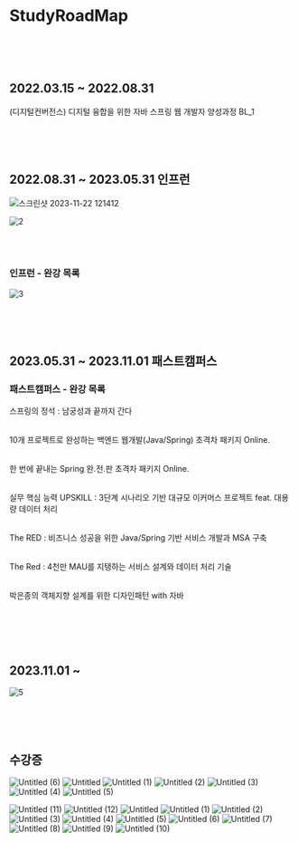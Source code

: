 # StudyRoadMap

<br>
<br>
<br>

## 2022.03.15 ~ 2022.08.31
(디지털컨버전스) 디지털 융합을 위한 자바 스프링 웹 개발자 양성과정 BL_1

<br>
<br>
<br>

## 2022.08.31 ~ 2023.05.31 인프런

![스크린샷 2023-11-22 121412](https://github.com/fxzz/StudyRoadMap/assets/3148006/b62003d6-eb2c-4ebd-ba57-f41d70ee5a07)





![2](https://github.com/fxzz/StudyRoadMap/assets/3148006/3d77e8cd-a6db-4ba1-8abf-c889353f7a70)


<br>
<br>



### 인프런 - 완강 목록

![3](https://github.com/fxzz/StudyRoadMap/assets/3148006/ba0a5db7-db16-43d6-a2c6-f7c2ece22312)


<br>
<br>
<br>

## 2023.05.31 ~ 2023.11.01 패스트캠퍼스

### 패스트캠퍼스 - 완강 목록

스프링의 정석 : 남궁성과 끝까지 간다 <br><br>

10개 프로젝트로 완성하는 백엔드 웹개발(Java/Spring) 초격차 패키지 Online. <br><br>

한 번에 끝내는 Spring 완.전.판 초격차 패키지 Online. <br><br>

실무 핵심 능력 UPSKILL : 3단계 시나리오 기반 대규모 이커머스 프로젝트 feat. 대용량 데이터 처리 <br><br>

The RED : 비즈니스 성공을 위한 Java/Spring 기반 서비스 개발과 MSA 구축 <br><br>

The Red : 4천만 MAU를 지탱하는 서비스 설계와 데이터 처리 기술 <br><br>

박은종의 객체지향 설계를 위한 디자인패턴 with 자바 <br><br>

<br>
<br>
<br>

##  2023.11.01 ~ 


![5](https://github.com/fxzz/StudyRoadMap/assets/3148006/5fb6dff2-ca4e-4c82-9697-b54566c46191)

<br>
<br>
<br>

## 수강증

![Untitled (6)](https://github.com/fxzz/StudyRoadMap/assets/3148006/1ad481b0-1904-4873-9c3f-4c3b9531c0e9)
![Untitled](https://github.com/fxzz/StudyRoadMap/assets/3148006/1058629f-0116-4c5c-b16e-8c56e5ee0e5a)
![Untitled (1)](https://github.com/fxzz/StudyRoadMap/assets/3148006/6fc568ef-76a3-46ff-b624-76dff2298935)
![Untitled (2)](https://github.com/fxzz/StudyRoadMap/assets/3148006/7a184ffe-a160-426d-af9d-ff4f5d486b41)
![Untitled (3)](https://github.com/fxzz/StudyRoadMap/assets/3148006/16497d33-453d-4c0d-bb98-0e587c388359)
![Untitled (4)](https://github.com/fxzz/StudyRoadMap/assets/3148006/e518de0b-c317-4bf1-948a-bf269bc22530)
![Untitled (5)](https://github.com/fxzz/StudyRoadMap/assets/3148006/91aec844-b2a1-40b2-83bd-0f25761cffb7)







![Untitled (11)](https://github.com/fxzz/StudyRoadMap/assets/3148006/7fe11216-5146-4cb2-abc6-d984b0816598)
![Untitled (12)](https://github.com/fxzz/StudyRoadMap/assets/3148006/162f9403-6cf7-4d17-9dbc-a592d3e1df0f)
![Untitled](https://github.com/fxzz/StudyRoadMap/assets/3148006/6c5082b9-90e2-407d-8991-a706c15cee55)
![Untitled (1)](https://github.com/fxzz/StudyRoadMap/assets/3148006/bf19d81a-f1ac-46a3-9288-7f3fa084f793)
![Untitled (2)](https://github.com/fxzz/StudyRoadMap/assets/3148006/839030a6-ac85-441a-b73e-1b37c7bd3ba2)
![Untitled (3)](https://github.com/fxzz/StudyRoadMap/assets/3148006/25e44d26-7458-41a9-ae54-4223045fe297)
![Untitled (4)](https://github.com/fxzz/StudyRoadMap/assets/3148006/9f97d801-0972-4ba5-aec8-aa7870b7786a)
![Untitled (5)](https://github.com/fxzz/StudyRoadMap/assets/3148006/6a1d8298-1f75-4fb6-8d27-c77db0bf08bf)
![Untitled (6)](https://github.com/fxzz/StudyRoadMap/assets/3148006/39bfc252-d8ea-40e6-ab0d-bd9bc64ef8f3)
![Untitled (7)](https://github.com/fxzz/StudyRoadMap/assets/3148006/53a435b5-ede0-435e-952f-f6a69379daa0)
![Untitled (8)](https://github.com/fxzz/StudyRoadMap/assets/3148006/9ff35dfd-1146-4b6f-8d81-204e1625b6ef)
![Untitled (9)](https://github.com/fxzz/StudyRoadMap/assets/3148006/2a0766b1-2fbe-4ada-aa0a-8a4363916d6f)
![Untitled (10)](https://github.com/fxzz/StudyRoadMap/assets/3148006/c08bb5c8-1434-4688-9f8a-c0cb3b0a521c)









